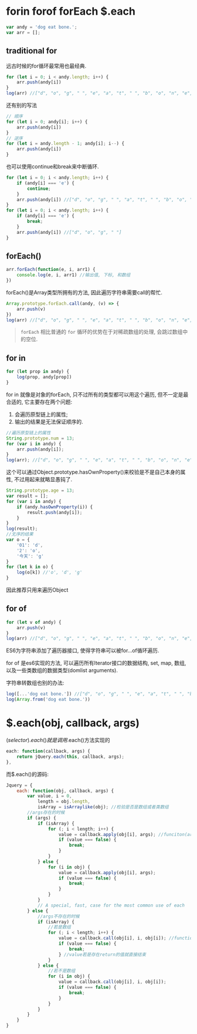 <!--
Created: Mon Aug 26 2019 15:15:58 GMT+0800 (China Standard Time)
Modified: Mon Aug 26 2019 15:15:58 GMT+0800 (China Standard Time)
-->
# forin forof forEach $.each 

``` js
var andy = 'dog eat bone.';
var arr = [];
```

## traditional for 

远古时候的for循环最常用也最经典. 

``` js
for (let i = 0; i < andy.length; i++) {
    arr.push(andy[i])
}
log(arr) //["d", "o", "g", " ", "e", "a", "t", " ", "b", "o", "n", "e", "."]
```

还有别的写法

``` js
// 顺序
for (let i = 0; andy[i]; i++) {
    arr.push(andy[i])
}
// 逆序
for (let i = andy.length - 1; andy[i]; i--) {
    arr.push(andy[i])
}
```

也可以使用continue和break来中断循环. 

``` js
for (let i = 0; i < andy.length; i++) {
    if (andy[i] === 'e') {
        continue;
    }
    arr.push(andy[i]) //["d", "o", "g", " ", "a", "t", " ", "b", "o", "n", "."]
}
for (let i = 0; i < andy.length; i++) {
    if (andy[i] === 'e') {
        break;
    }
    arr.push(andy[i]) //["d", "o", "g", " "]
}
```

## forEach()

``` js
arr.forEach(function(e, i, arr1) {
    console.log(e, i, arr1) //输出值, 下标, 和数组
})
```

forEach()是Array类型所拥有的方法, 因此遍历字符串需要call的帮忙. 

``` js
Array.prototype.forEach.call(andy, (v) => {
    arr.push(v)
})
log(arr) //["d", "o", "g", " ", "e", "a", "t", " ", "b", "o", "n", "e", "."]
```

> `forEach` 相比普通的 `for` 循环的优势在于对稀疏数组的处理, 会跳过数组中的空位. 

## for in

``` js
for (let prop in andy) {
    log(prop, andy[prop])
}
```

for in 就像是对象的forEach, 只不过所有的类型都可以用这个遍历, 但不一定是最合适的, 它主要存在两个问题: 

1. 会遍历原型链上的属性; 
2. 输出的结果是无法保证顺序的. 

``` js
//遍历原型链上的属性
String.prototype.num = 13;
for (var i in andy) {
    arr.push(andy[i]);
}
log(arr); //["d", "o", "g", " ", "e", "a", "t", " ", "b", "o", "n", "e", ".", 13]
```

这个可以通过Object.prototype.hasOwnProperty()来校验是不是自己本身的属性, 不过用起来就略显愚钝了. 

``` js
String.prototype.age = 13;
var result = [];
for (var i in andy) {
    if (andy.hasOwnProperty(i)) {
        result.push(andy[i]);
    }
}
log(result);
//无序的结果
var o = {
    '01': 'd',
    '2': 'o',
    '今天': 'g'
}
for (let k in o) {
    log(o[k]) //'o', 'd', 'g'
}
```

因此推荐只用来遍历Object

## for of

``` js
for (let v of andy) {
    arr.push(v)
}
log(arr) //["d", "o", "g", " ", "e", "a", "t", " ", "b", "o", "n", "e", "."]
```

ES6为字符串添加了遍历器接口, 使得字符串可以被for...of循环遍历. 

for of 是es6实现的方法, 可以遍历所有Iterator接口的数据结构, set, map, 数组, 以及一些类数组的数据类型(domlist arguments). 

字符串转数组也别的办法: 

``` js
log([...'dog eat bone.']) //["d", "o", "g", " ", "e", "a", "t", " ", "b", "o", "n", "e", "."]
log(Array.from('dog eat bone.'))
```

# $.each(obj, callback, args)

$(selector).each()就是调用$.each()方法实现的

``` js
each: function(callback, args) {
    return jQuery.each(this, callback, args);
},
```

而$.each()的源码: 

``` js
Jquery = {
    each: function(obj, callback, args) {
        var value, i = 0,
            length = obj.length,
            isArray = isArraylike(obj); //检验是否是数组或者类数组
        //args存在的时候
        if (args) {
            if (isArray) {
                for (; i < length; i++) {
                    value = callback.apply(obj[i], args); //funciton(args){}
                    if (value === false) {
                        break;
                    }
                }
            } else {
                for (i in obj) {
                    value = callback.apply(obj[i], args);
                    if (value === false) {
                        break;
                    }
                }
            }
            // A special, fast, case for the most common use of each
        } else {
            //args不存在的时候
            if (isArray) {
                //若是数组
                for (; i < length; i++) {
                    value = callback.call(obj[i], i, obj[i]); //function(i, e){}
                    if (value === false) {
                        break;
                    } //value若是存在return的值就直接结束
                }
            } else {
                //若不是数组
                for (i in obj) {
                    value = callback.call(obj[i], i, obj[i]);
                    if (value === false) {
                        break;
                    }
                }
            }
        }
    }
}
```

